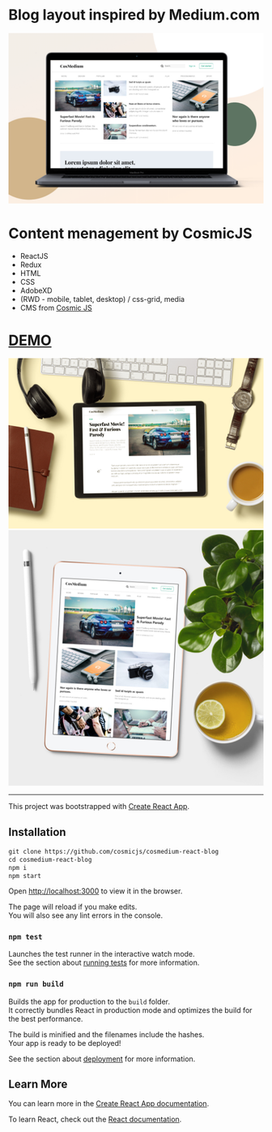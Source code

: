 # Blog layout inspired by Medium.com 

![Full](https://github.com/3ndrius/react-blog/blob/master/img/cos.jpeg?raw=true)

# Content menagement by CosmicJS
- ReactJS
- Redux
- HTML
- CSS
- AdobeXD
- (RWD - mobile, tablet, desktop) / css-grid, media 
- CMS from [Cosmic JS](https://cosmicjs.com/)

# [DEMO](https://cosmicjs.com/apps/react-book-app/demo)
![Tablet](https://github.com/3ndrius/react-blog/blob/master/img/ipad-pro-mockup-scene.jpeg?raw=true)
![mobile-single](https://github.com/3ndrius/react-blog/blob/master/img/ipad.jpeg?raw=true)

<hr/>


This project was bootstrapped with [Create React App](https://github.com/facebook/create-react-app).

## Installation
```
git clone https://github.com/cosmicjs/cosmedium-react-blog
cd cosmedium-react-blog
npm i
npm start
```
Open [http://localhost:3000](http://localhost:3000) to view it in the browser.

The page will reload if you make edits.<br>
You will also see any lint errors in the console.

### `npm test`

Launches the test runner in the interactive watch mode.<br>
See the section about [running tests](https://facebook.github.io/create-react-app/docs/running-tests) for more information.

### `npm run build`

Builds the app for production to the `build` folder.<br>
It correctly bundles React in production mode and optimizes the build for the best performance.

The build is minified and the filenames include the hashes.<br>
Your app is ready to be deployed!

See the section about [deployment](https://facebook.github.io/create-react-app/docs/deployment) for more information.

## Learn More

You can learn more in the [Create React App documentation](https://facebook.github.io/create-react-app/docs/getting-started).

To learn React, check out the [React documentation](https://reactjs.org/).
